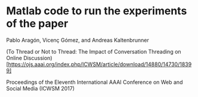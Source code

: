 # Matlab code to run the experiments of the paper


Pablo Aragón, Vicenç Gómez, and Andreas Kaltenbrunner

(To Thread or Not to Thread: The Impact of Conversation Threading on Online Discussion)[https://ojs.aaai.org/index.php/ICWSM/article/download/14880/14730/18399]

Proceedings of the Eleventh International AAAI Conference on Web and Social Media (ICWSM 2017)

